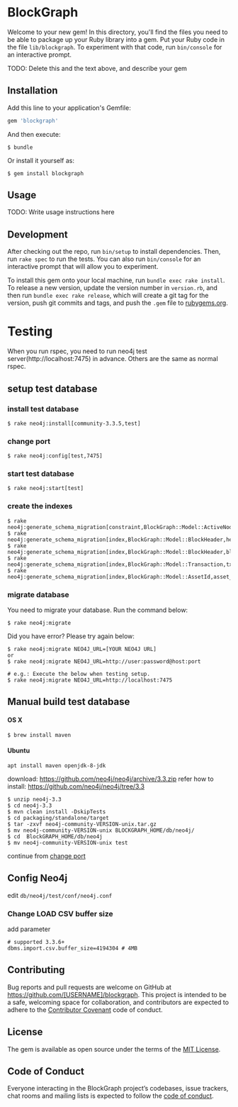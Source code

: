 # BlockGraph

Welcome to your new gem! In this directory, you'll find the files you need to be able to package up your Ruby library into a gem. Put your Ruby code in the file `lib/blockgraph`. To experiment with that code, run `bin/console` for an interactive prompt.

TODO: Delete this and the text above, and describe your gem

## Installation

Add this line to your application's Gemfile:

```ruby
gem 'blockgraph'
```

And then execute:

    $ bundle

Or install it yourself as:

    $ gem install blockgraph

## Usage

TODO: Write usage instructions here

## Development

After checking out the repo, run `bin/setup` to install dependencies. Then, run `rake spec` to run the tests. You can also run `bin/console` for an interactive prompt that will allow you to experiment.

To install this gem onto your local machine, run `bundle exec rake install`. To release a new version, update the version number in `version.rb`, and then run `bundle exec rake release`, which will create a git tag for the version, push git commits and tags, and push the `.gem` file to [rubygems.org](https://rubygems.org).

# Testing
When you run rspec, you need to run neo4j test server(http://localhost:7475) in advance. Others are the same as normal rspec.

## setup test database
### install test database

```
$ rake neo4j:install[community-3.3.5,test]
```

### change port

```
$ rake neo4j:config[test,7475]
```

### start test database

```
$ rake neo4j:start[test]
```

### create the indexes

```
$ rake neo4j:generate_schema_migration[constraint,BlockGraph::Model::ActiveNodeBase,uuid]
$ rake neo4j:generate_schema_migration[index,BlockGraph::Model::BlockHeader,height]
$ rake neo4j:generate_schema_migration[index,BlockGraph::Model::BlockHeader,block_hash]
$ rake neo4j:generate_schema_migration[index,BlockGraph::Model::Transaction,txid]
$ rake neo4j:generate_schema_migration[index,BlockGraph::Model::AssetId,asset_id]
```

### migrate database

You need to migrate your database.
Run the command below:

```
$ rake neo4j:migrate
```

Did you have error?
Please try again below:

```
$ rake neo4j:migrate NEO4J_URL=[YOUR NEO4J URL]
or
$ rake neo4j:migrate NEO4J_URL=http://user:password@host:port

# e.g.: Execute the below when testing setup. 
$ rake neo4j:migrate NEO4J_URL=http://localhost:7475
```

## Manual build test database
#### OS X
```
$ brew install maven
```

#### Ubuntu
```
apt install maven openjdk-8-jdk
```

download: https://github.com/neo4j/neo4j/archive/3.3.zip
refer how to install: https://github.com/neo4j/neo4j/tree/3.3

```
$ unzip neo4j-3.3
$ cd neo4j-3.3
$ mvn clean install -DskipTests
$ cd packaging/standalone/target
$ tar -zxvf neo4j-community-VERSION-unix.tar.gz
$ mv neo4j-community-VERSION-unix BLOCKGRAPH_HOME/db/neo4j/
$ cd  BlockGRAPH_HOME/db/neo4j
$ mv neo4j-community-VERSION-unix test
```

continue from [change port](#change-port)

## Config Neo4j
edit `db/neo4j/test/conf/neo4j.conf`

### Change LOAD CSV buffer size
add parameter
```
# supported 3.3.6+
dbms.import.csv.buffer_size=4194304 # 4MB
```

## Contributing

Bug reports and pull requests are welcome on GitHub at https://github.com/[USERNAME]/blockgraph. This project is intended to be a safe, welcoming space for collaboration, and contributors are expected to adhere to the [Contributor Covenant](http://contributor-covenant.org) code of conduct.

## License

The gem is available as open source under the terms of the [MIT License](https://opensource.org/licenses/MIT).

## Code of Conduct

Everyone interacting in the BlockGraph project’s codebases, issue trackers, chat rooms and mailing lists is expected to follow the [code of conduct](https://github.com/[USERNAME]/blockgraph/blob/master/CODE_OF_CONDUCT.md).
